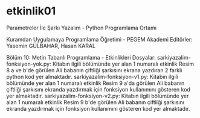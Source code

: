 # etkinlik01
Parametreler İle Şarkı Yazalım - Python Programlama Ortamı

Kuramdan Uygulamaya Programlama Öğretimi - PEGEM Akademi
Editörler: Yasemin GÜLBAHAR, Hasan KARAL

Bölüm 10: Metin Tabanlı Programlama - Etkinlikleri
Dosyalar:
sarkiyazalim-fonksiyon-yok.py: Kitabın ilgili bölümünde yer alan 1 numaralı etkinlik Resim 8 a ve b'de görülen Ali babanın çiftliği şarkısını ekrana yazdıran 2 farklı python kod yer almaktadır.
sarkiyazalim-fonksiyon-v1.py: Kitabın ilgili bölümünde yer alan 1 numaralı etkinlik Resim 9 a'da görülen Ali babanın çiftliği şarkısını ekranda yazdırmak için fonksiyon kullanımını gösteren kod yer almaktadır.
sarkiyazalim-fonksiyon-v2.py: Kitabın ilgili bölümünde yer alan 1 numaralı etkinlik Resim 9 b'de görülen Ali babanın çiftliği şarkısını ekranda yazdırmak için fonksiyon kullanımını gösteren kod yer almaktadır.

